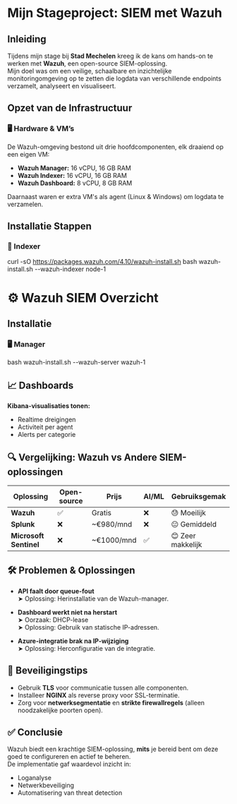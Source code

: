 # Mijn Stageproject: SIEM met Wazuh

## Inleiding

Tijdens mijn stage bij **Stad Mechelen** kreeg ik de kans om hands-on te werken met **Wazuh**, een open-source SIEM-oplossing.  
Mijn doel was om een veilige, schaalbare en inzichtelijke monitoringomgeving op te zetten die logdata van verschillende endpoints verzamelt, analyseert en visualiseert.

## Opzet van de Infrastructuur

### 🖥️ Hardware & VM’s

De Wazuh-omgeving bestond uit drie hoofdcomponenten, elk draaiend op een eigen VM:

- **Wazuh Manager:** 16 vCPU, 16 GB RAM  
- **Wazuh Indexer:** 16 vCPU, 16 GB RAM  
- **Wazuh Dashboard:** 8 vCPU, 8 GB RAM  

Daarnaast waren er extra VM's als agent (Linux & Windows) om logdata te verzamelen.

## Installatie Stappen

### 🔧 Indexer
curl -sO https://packages.wazuh.com/4.10/wazuh-install.sh
bash wazuh-install.sh --wazuh-indexer node-1

# ⚙️ Wazuh SIEM Overzicht

## Installatie

### 🖥️ Manager
bash wazuh-install.sh --wazuh-server wazuh-1

## 📈 Dashboards

**Kibana-visualisaties tonen:**

- Realtime dreigingen  
- Activiteit per agent  
- Alerts per categorie  

## 🔍 Vergelijking: Wazuh vs Andere SIEM-oplossingen

| Oplossing            | Open-source | Prijs       | AI/ML | Gebruiksgemak     |
|----------------------|-------------|-------------|-------|-------------------|
| **Wazuh**            | ✅           | Gratis      | ❌    | 😓 Moeilijk       |
| **Splunk**           | ❌           | ~€980/mnd   | ❌    | 😐 Gemiddeld      |
| **Microsoft Sentinel** | ❌         | ~€1000/mnd  | ✅    | 😊 Zeer makkelijk |

## 🛠️ Problemen & Oplossingen

- **API faalt door queue-fout**  
  ➤ Oplossing: Herinstallatie van de Wazuh-manager.

- **Dashboard werkt niet na herstart**  
  ➤ Oorzaak: DHCP-lease  
  ➤ Oplossing: Gebruik van statische IP-adressen.

- **Azure-integratie brak na IP-wijziging**  
  ➤ Oplossing: Herconfiguratie van de integratie.

## 🔐 Beveiligingstips

- Gebruik **TLS** voor communicatie tussen alle componenten.
- Installeer **NGINX** als reverse proxy voor SSL-terminatie.
- Zorg voor **netwerksegmentatie** en **strikte firewallregels** (alleen noodzakelijke poorten open).

## ✅ Conclusie

Wazuh biedt een krachtige SIEM-oplossing, **mits** je bereid bent om deze goed te configureren en actief te beheren.  
De implementatie gaf waardevol inzicht in:

- Loganalyse  
- Netwerkbeveiliging  
- Automatisering van threat detection

